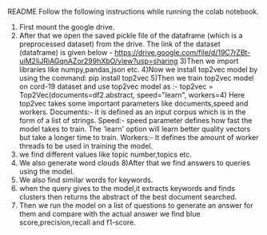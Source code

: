 README
Follow the following instructions while running the colab notebook.
1) First mount the google drive.
2) After that we open the saved pickle file of the dataframe (which is a preprocessed
dataset) from the drive. The link of the dataset (dataframe) is given below -
https://drive.google.com/file/d/19C7rZBt-uiM2IiJRiAGqnAZor299hXbO/view?usp=sharing
3)Then we import libraries like numpy,pandas,json etc.
4)Now we install top2vec model by using the command: pip install top2vec
5)Then we train top2vec model on cord-19 dataset and use top2vec model as :- top2vec
= Top2Vec(documents=df2.abstract, speed="learn", workers=4)
Here top2vec takes some important parameters like documents,speed and workers.
Documents:- it is defined as an input corpus which is in the form of a list of strings.
Speed:- speed parameter defines how fast the model takes to train. The 'learn' option will
learn better quality vectors but take a longer time to train.
Workers:- It defines the amount of worker threads to be used in training the model.
6) we find different values like topic number,topics etc.
7) We also generate word clouds
8)After that we find answers to queries using the model.
9) We also find similar words for keywords.
10) when the query gives to the model,it extracts keywords and finds clusters then
returns the abstract of the best document searched.
11) Then we run the model on a list of questions to generate an answer for them and
compare with the actual answer we find blue score,precision,recall and f1-score.
